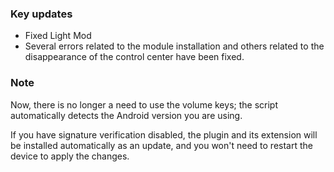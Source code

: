 ### Key updates
- Fixed Light Mod
- Several errors related to the module installation and others related to the disappearance of the control center have been fixed. 

### Note
Now, there is no longer a need to use the volume keys; the script automatically detects the Android version you are using. 

If you have signature verification disabled, the plugin and its extension will be installed automatically as an update, and you won't need to restart the device to apply the changes.
